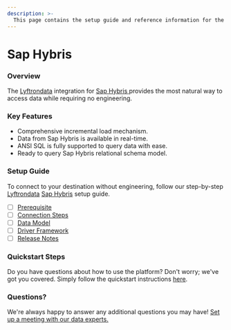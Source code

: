 ```yaml
---
description: >-
  This page contains the setup guide and reference information for the Sap Hybris source connector.
---
```


# Sap Hybris

### Overview

The [Lyftrondata](https://www.lyftrondata.com/) integration for [Sap Hybris](https://www.lyftrondata.com/integration/sap-hybris/)[ ](https://www.lyftrondata.com/integration/sap-hybris/)provides the most natural way to access data while requiring no engineering.

### Key Features

* Comprehensive incremental load mechanism.
* Data from Sap Hybris is available in real-time.&#x20;
* ANSI SQL is fully supported to query data with ease.
* Ready to query Sap Hybris relational schema model.

### Setup Guide

To connect to your destination without engineering, follow our step-by-step [Lyftrondata](https://www.lyftrondata.com/)  [Sap Hybris](https://www.lyftrondata.com/integration/sap-hybris/) setup guide.

* [ ] [Prerequisite](../../technology-analytics/sap-hybris/prerequisite.md)
* [ ] [Connection Steps](../../technology-analytics/sap-hybris/connection-steps.md)
* [ ] [Data Model](../../technology-analytics/sap-hybris/data-model/)
* [ ] [Driver Framework](../../technology-analytics/sap-hybris/driver-framework/)
* [ ] [Release Notes](../../technology-analytics/sap-hybris/release-notes.md)

### Quickstart Steps

Do you have questions about how to use the platform? Don't worry; we've got you covered. Simply follow the quickstart instructions [here](../../../quickstart-steps.md).

### Questions? <a href="#questions" id="questions"></a>

We're always happy to answer any additional questions you may have! [Set up a meeting with our data experts.](https://www.lyftrondata.com/book-a-meeting/)

